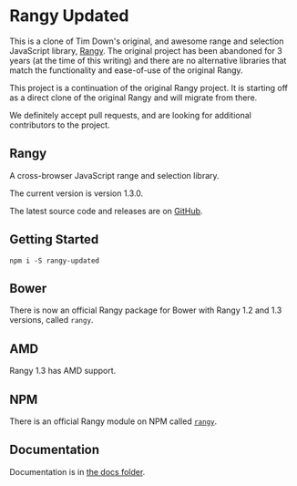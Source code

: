 Rangy Updated
=============
This is a clone of Tim Down's original, and awesome range and selection JavaScript library, [Rangy](https://github.com/timdown/rangy). The original project has been abandoned for 3 years (at the time of this writing) and there are no alternative libraries that match the functionality and ease-of-use of the original Rangy.

This project is a continuation of the original Rangy project. It is starting off as a direct clone of the original Rangy and will migrate from there.

We definitely accept pull requests, and are looking for additional contributors to the project.

## Rangy

A cross-browser JavaScript range and selection library.

The current version is version 1.3.0.

The latest source code and releases are on [GitHub](../../releases).

## Getting Started

```
npm i -S rangy-updated
```

## Bower

There is now an official Rangy package for Bower with Rangy 1.2 and 1.3 versions, called `rangy`.

## AMD

Rangy 1.3 has AMD support.

## NPM

There is an official Rangy module on NPM called [`rangy`](https://www.npmjs.org/package/rangy).

## Documentation

Documentation is in [the docs folder](https://github.com/pburrows/rangy-updated/blob/master/docs/).
